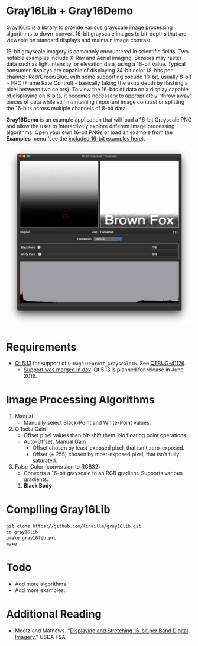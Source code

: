 Gray16Lib + Gray16Demo
======================
Gray16Lib is a library to provide various grayscale image processing algorithms to down-convert 16-bit grayscale images to bit-depths that are viewable on standard displays and maintain image contrast.

16-bit grayscale imagery is commonly encountered in scientific fields. Two notable examples include X-Ray and Aerial imaging. Sensors may raster data such as light intensity, or elevation data, using a 16-bit value. Typical consumer displays are capable of displaying 24-bit color (8-bits per channel: Red/Green/Blue, with some supporting pseudo 10-bit, usually 8-bit + FRC (Frame  Rate Control) - basically faking the extra depth by flashing a pixel between two colors). To view the 16-bits of data on a display capable of displaying on 8-bits, it becomes necessary to appropriately "throw away" pieces of data while still maintaining important image contrast or splitting the 16-bits across multiple channels of 8-bit data.

**Gray16Demo** is an example application that will load a 16-bit Grayscale PNG and allow the user to interactively explore different image processing algorithms. Open your own 16-bit PNGs or load an example from the **Examples** menu (see the [included 16-bit examples here](gray16demo/examples/Examples.md)).

![Gray16Demo Screenshot](screenshot.png)


Requirements
============
* [Qt 5.13](http://doc-snapshots.qt.io/qt5-dev/qimage.html#Format-enum) for support of `QImage::Format_Grayscale16`. See [QTBUG-41176](http://bugreports.qt.io/browse/QTBUG-41176).
  * [Support was merged in dev](https://codereview.qt-project.org/#/c/239203/). Qt 5.13 is planned for release in June 2019.


Image Processing Algorithms
===========================
1. Manual
    * Manually select Black-Point and White-Point values.
2. Offset / Gain
    * Offset pixel values then bit-shift them. No floating point operations.
    * Auto-Offset, Manual Gain
        * Offset chosen by least-exposed pixel, that isn't zero-exposed.
        * Offset (+ 255) chosen by most-exposed pixel, that isn't fully saturated.
3. False-Color (conversion to RGB32)
    * Converts a 16-bit grayscale to an RGB gradient. Supports various gradients.
    1. **Black Body**


Compiling Gray16Lib
===================
    git clone https://github.com/linville/gray16lib.git
    cd gray16lib
    qmake gray16lib.pro
    make


Todo
====
* Add more algorithms.
* Add more examples.


Additional Reading
==================
* Mootz and Mathews. "[Displaying and Stretching 16-bit per Band Digital Imagery.](https://www.fsa.usda.gov/Assets/USDA-FSA-Public/usdafiles/APFO/support-documents/pdfs/film_vs_digital_linear_non-linear_stretches.pdf)" USDA FSA

